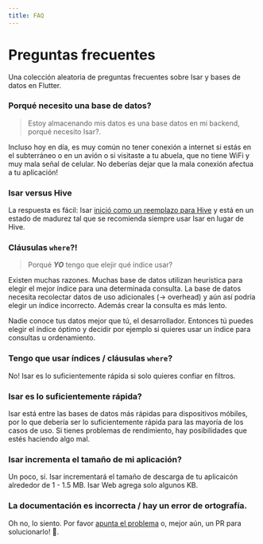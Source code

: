 ```yaml
---
title: FAQ
---
```


# Preguntas frecuentes

Una colección aleatoria de preguntas frecuentes sobre Isar y bases de datos en Flutter.

### Porqué necesito una base de datos?

> Estoy almacenando mis datos es una base datos en mi backend, porqué necesito Isar?.

Incluso hoy en día, es muy común no tener conexión a internet si estás en el subterráneo o en un avión o si visitaste a tu abuela, que no tiene WiFi y muy mala señal de celular. No deberías dejar que la mala conexión afectua a tu aplicación!

### Isar versus Hive

La respuesta es fácil: Isar [inició como un reemplazo para Hive](https://github.com/hivedb/hive/issues/246) y está en un estado de madurez tal que se recomienda siempre usar Isar en lugar de Hive.

### Cláusulas `where`?!

> Porqué **_YO_** tengo que elejir qué índice usar?

Existen muchas razones. Muchas base de datos utilizan heurística para elegir el mejor índice para una determinada consulta. La base de datos necesita recolectar datos de uso adicionales (-> overhead) y aún así podría elegir un índice incorrecto. Además crear la consulta es más lento.

Nadie conoce tus datos mejor que tú, el desarrollador. Entonces tú puedes elegir el índice óptimo y decidir por ejemplo si quieres usar un índice para consultas u ordenamiento.

### Tengo que usar índices / cláusulas `where`?

No! Isar es lo suficientemente rápida si solo quieres confiar en filtros.

### Isar es lo suficientemente rápida?

Isar está entre las bases de datos más rápidas para dispositivos móbiles, por lo que debería ser lo suficientemente rápida para las mayoría de los casos de uso. Si tienes problemas de rendimiento, hay posibilidades que estés haciendo algo mal.

### Isar incrementa el tamaño de mi aplicación?

Un poco, sí. Isar incrementará el tamaño de descarga de tu aplicaicón alrededor de 1 - 1.5 MB. Isar Web agrega solo algunos KB.

### La documentación es incorrecta / hay un error de ortografía.

Oh no, lo siento. Por favor [apunta el problema](https://github.com/isar/isar/issues/new/choose) o, mejor aún, un PR para solucionarlo! 💪.
